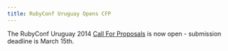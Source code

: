 ```yaml
---
title: RubyConf Uruguay Opens CFP
---
```


The RubyConf Uruguay 2014 [Call For Proposals][cfp] is now open - submission
deadline is March 15th.

[cfp]: http://www.rubyconfuruguay.org/en/conference_editions/8/talks/new
